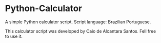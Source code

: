 # Python-Calculator
 A simple Python calculator script. Script language: Brazilian Portuguese.
 
 This calculator script was developed by Caio de Alcantara Santos. Fell free to use it.